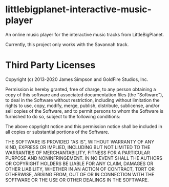 # littlebigplanet-interactive-music-player
 
An online music player for the interactive music tracks from LittleBigPlanet.

Currently, this project only works with the Savannah track.

<!-- # Disclaimers

Sony Group Corporation (collectively referred to as “Sony”) is not affiliated with this product. 

By using this product, you agree to release Sony from any liability or loss caused to you or others by this product. 

--> 

# Third Party Licenses

Copyright (c) 2013-2020 James Simpson and GoldFire Studios, Inc.

Permission is hereby granted, free of charge, to any person obtaining a copy of this software and associated documentation files (the "Software"), to deal in the Software without restriction, including without limitation the rights to use, copy, modify, merge, publish, distribute, sublicense, and/or sell copies of the Software, and to permit persons to whom the Software is furnished to do so, subject to the following conditions:

The above copyright notice and this permission notice shall be included in all copies or substantial portions of the Software.

THE SOFTWARE IS PROVIDED "AS IS", WITHOUT WARRANTY OF ANY KIND, EXPRESS OR IMPLIED, INCLUDING BUT NOT LIMITED TO THE WARRANTIES OF MERCHANTABILITY, FITNESS FOR A PARTICULAR PURPOSE AND NONINFRINGEMENT. IN NO EVENT SHALL THE AUTHORS OR COPYRIGHT HOLDERS BE LIABLE FOR ANY CLAIM, DAMAGES OR OTHER LIABILITY, WHETHER IN AN ACTION OF CONTRACT, TORT OR OTHERWISE, ARISING FROM, OUT OF OR IN CONNECTION WITH THE SOFTWARE OR THE USE OR OTHER DEALINGS IN THE SOFTWARE.
